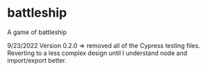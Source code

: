 # battleship
A game of battleship

9/23/2022
Version 0.2.0 => removed all of the Cypress testing files.
Reverting to a less complex design until I understand node and import/export better.
